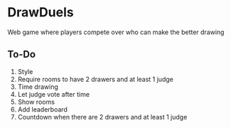 # DrawDuels
Web game where players compete over who can make the better drawing

## To-Do
1. Style
2. Require rooms to have 2 drawers and at least 1 judge
3. Time drawing
4. Let judge vote after time
5. Show rooms
6. Add leaderboard
7. Countdown when there are 2 drawers and at least 1 judge
